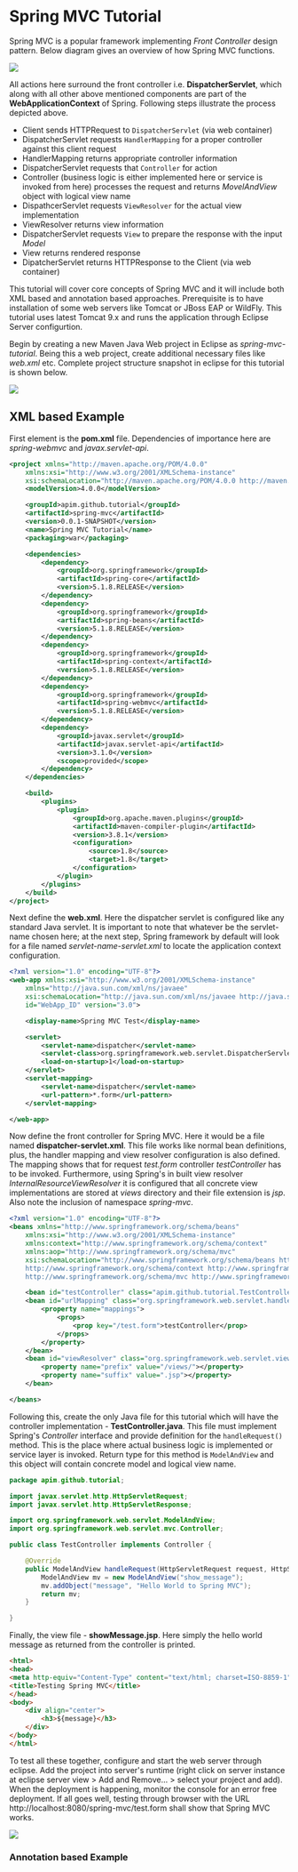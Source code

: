 # Spring MVC Tutorial

Spring MVC is a popular framework implementing *Front Controller* design pattern. Below diagram gives an overview of how Spring MVC functions.

![](/images/spring_mvc.jpg)

All actions here surround the front controller i.e. **DispatcherServlet**, which along with all other above mentioned components are part of the **WebApplicationContext** of Spring. Following steps illustrate the process depicted above.

- Client sends HTTPRequest to `DispatcherServlet` (via web container)
- DispatcherServlet requests `HandlerMapping` for a proper controller against this client request
- HandlerMapping returns appropriate controller information
- DispatcherServlet requests that `Controller` for action
- Controller (business logic is either implemented here or service is invoked from here) processes the request and returns *MovelAndView* object with logical view name
- DispathcerServlet requests `ViewResolver` for the actual view implementation
- ViewResolver returns view information
- DispatcherServlet requests `View` to prepare the response with the input *Model*
- View returns rendered response
- DipatcherServlet returns HTTPResponse to the Client (via web container)

This tutorial will cover core concepts of Spring MVC and it will include both XML based and annotation based approaches. Prerequisite is to have installation of some web servers like Tomcat or JBoss EAP or WildFly. This tutorial uses latest Tomcat 9.x and runs the application through Eclipse Server configurtion.

Begin by creating a new Maven Java Web project in Eclipse as *spring-mvc-tutorial*. Being this a web project, create additional necessary files like *web.xml* etc. Complete project structure snapshot in eclipse for this tutorial is shown below.

![](/images/proj_struct.jpg)

## XML based Example

First element is the **pom.xml** file. Dependencies of importance here are *spring-webmvc* and *javax.servlet-api*.

```xml
<project xmlns="http://maven.apache.org/POM/4.0.0"
	xmlns:xsi="http://www.w3.org/2001/XMLSchema-instance"
	xsi:schemaLocation="http://maven.apache.org/POM/4.0.0 http://maven.apache.org/xsd/maven-4.0.0.xsd">
	<modelVersion>4.0.0</modelVersion>

	<groupId>apim.github.tutorial</groupId>
	<artifactId>spring-mvc</artifactId>
	<version>0.0.1-SNAPSHOT</version>
	<name>Spring MVC Tutorial</name>
	<packaging>war</packaging>

	<dependencies>
		<dependency>
			<groupId>org.springframework</groupId>
			<artifactId>spring-core</artifactId>
			<version>5.1.8.RELEASE</version>
		</dependency>
		<dependency>
			<groupId>org.springframework</groupId>
			<artifactId>spring-beans</artifactId>
			<version>5.1.8.RELEASE</version>
		</dependency>
		<dependency>
			<groupId>org.springframework</groupId>
			<artifactId>spring-context</artifactId>
			<version>5.1.8.RELEASE</version>
		</dependency>
		<dependency>
			<groupId>org.springframework</groupId>
			<artifactId>spring-webmvc</artifactId>
			<version>5.1.8.RELEASE</version>
		</dependency>
		<dependency>
			<groupId>javax.servlet</groupId>
			<artifactId>javax.servlet-api</artifactId>
			<version>3.1.0</version>
			<scope>provided</scope>
		</dependency>
	</dependencies>

	<build>
		<plugins>
			<plugin>
				<groupId>org.apache.maven.plugins</groupId>
				<artifactId>maven-compiler-plugin</artifactId>
				<version>3.8.1</version>
				<configuration>
					<source>1.8</source>
					<target>1.8</target>
				</configuration>
			</plugin>
		</plugins>
	</build>
</project>
```

Next define the **web.xml**. Here the dispatcher servlet is configured like any standard Java servlet. It is important to note that whatever be the servlet-name chosen here; at the next step, Spring framework by default will look for a file named *servlet-name-servlet.xml* to locate the application context configuration.

```xml
<?xml version="1.0" encoding="UTF-8"?>
<web-app xmlns:xsi="http://www.w3.org/2001/XMLSchema-instance"
	xmlns="http://java.sun.com/xml/ns/javaee"
	xsi:schemaLocation="http://java.sun.com/xml/ns/javaee http://java.sun.com/xml/ns/javaee/web-app_3_0.xsd"
	id="WebApp_ID" version="3.0">

	<display-name>Spring MVC Test</display-name>

	<servlet>
		<servlet-name>dispatcher</servlet-name>
		<servlet-class>org.springframework.web.servlet.DispatcherServlet</servlet-class>
		<load-on-startup>1</load-on-startup>
	</servlet>
	<servlet-mapping>
		<servlet-name>dispatcher</servlet-name>
		<url-pattern>*.form</url-pattern>
	</servlet-mapping>

</web-app>
```

Now define the front controller for Spring MVC. Here it would be a file named **dispatcher-servlet.xml**. This file works like normal bean definitions, plus, the handler mapping and view resolver configuration is also defined. The mapping shows that for request *test.form* controller *testController* has to be invoked. Furthermore, using Spring's in built view resolver *InternalResourceViewResolver* it is configured that all concrete view implementations are stored at *views* directory and their file extension is *jsp*. Also note the inclusion of namespace *spring-mvc*.

```xml
<?xml version="1.0" encoding="UTF-8"?>
<beans xmlns="http://www.springframework.org/schema/beans"
	xmlns:xsi="http://www.w3.org/2001/XMLSchema-instance"
	xmlns:context="http://www.springframework.org/schema/context"
	xmlns:aop="http://www.springframework.org/schema/mvc"
	xsi:schemaLocation="http://www.springframework.org/schema/beans http://www.springframework.org/schema/beans/spring-beans.xsd 
	http://www.springframework.org/schema/context http://www.springframework.org/schema/context/spring-context.xsd
	http://www.springframework.org/schema/mvc http://www.springframework.org/schema/aop/spring-mvc.xsd">

	<bean id="testController" class="apim.github.tutorial.TestController" />
	<bean id="urlMapping" class="org.springframework.web.servlet.handler.SimpleUrlHandlerMapping">
		<property name="mappings">
			<props>
				<prop key="/test.form">testController</prop>
			</props>
		</property>
	</bean>
	<bean id="viewResolver" class="org.springframework.web.servlet.view.InternalResourceViewResolver">
		<property name="prefix" value="/views/"></property>
		<property name="suffix" value=".jsp"></property>
	</bean>

</beans>
```

Following this, create the only Java file for this tutorial which will have the controller implementation - **TestController.java**. This file must implement Spring's *Controller* interface and provide definition for the `handleRequest()` method. This is the place where actual business logic is implemented or service layer is invoked. Return type for this method is `ModelAndView` and this object will contain concrete model and logical view name.

```java
package apim.github.tutorial;

import javax.servlet.http.HttpServletRequest;
import javax.servlet.http.HttpServletResponse;

import org.springframework.web.servlet.ModelAndView;
import org.springframework.web.servlet.mvc.Controller;

public class TestController implements Controller {

	@Override
	public ModelAndView handleRequest(HttpServletRequest request, HttpServletResponse response) throws Exception {
		ModelAndView mv = new ModelAndView("show_message");
		mv.addObject("message", "Hello World to Spring MVC");
		return mv;
	}

}
```

Finally, the view file - **showMessage.jsp**. Here simply the hello world message as returned from the controller is printed.

```html
<html>
<head>
<meta http-equiv="Content-Type" content="text/html; charset=ISO-8859-1">
<title>Testing Spring MVC</title>
</head>
<body>
	<div align="center">
		<h3>${message}</h3>
	</div>
</body>
</html>
```

To test all these together, configure and start the web server through eclipse. Add the project into server's runtime (right click on server instance at eclipse server view > Add and Remove... > select your project and add). When the deployment is happening, monitor the console for an error free deployment. If all goes well, testing through browser with the URL http://localhost:8080/spring-mvc/test.form shall show that Spring MVC works.

![](/images/ex_ss_01.jpg)

### Annotation based Example

